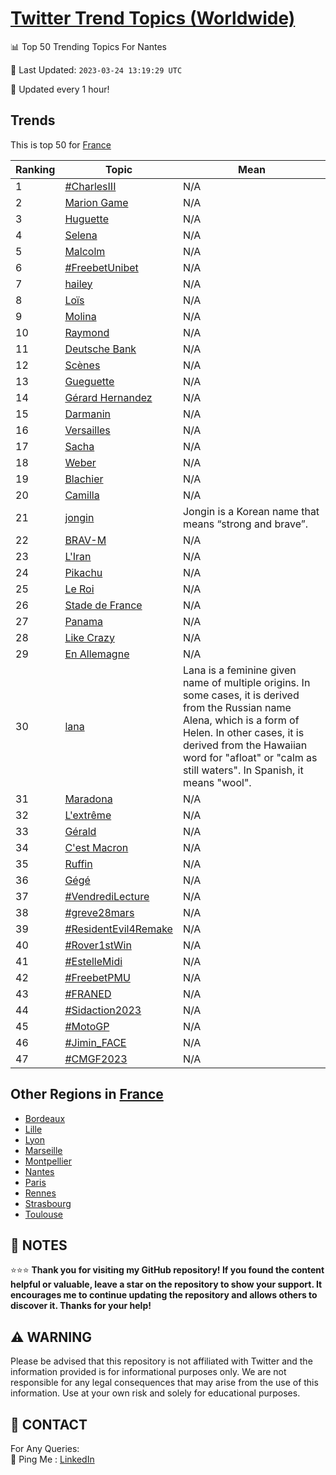 [Twitter Trend Topics (Worldwide)](https://github.com/ErcinDedeoglu/Twitter-Trend-Topics)
==========


📊 Top 50 Trending Topics For Nantes

📆 Last Updated: `2023-03-24 13:19:29 UTC`

🔧 Updated every 1 hour!


## Trends

This is top 50 for [France](</France>)

| Ranking | Topic | Mean |
| ------- | ------------ | ------------ |
| 1 | [#CharlesIII](http://twitter.com/search?q=%23CharlesIII) | N/A |
| 2 | [Marion Game](http://twitter.com/search?q=Marion+Game) | N/A |
| 3 | [Huguette](http://twitter.com/search?q=Huguette) | N/A |
| 4 | [Selena](http://twitter.com/search?q=Selena) | N/A |
| 5 | [Malcolm](http://twitter.com/search?q=Malcolm) | N/A |
| 6 | [#FreebetUnibet](http://twitter.com/search?q=%23FreebetUnibet) | N/A |
| 7 | [hailey](http://twitter.com/search?q=hailey) | N/A |
| 8 | [Loïs](http://twitter.com/search?q=Lo%c3%afs) | N/A |
| 9 | [Molina](http://twitter.com/search?q=Molina) | N/A |
| 10 | [Raymond](http://twitter.com/search?q=Raymond) | N/A |
| 11 | [Deutsche Bank](http://twitter.com/search?q=Deutsche+Bank) | N/A |
| 12 | [Scènes](http://twitter.com/search?q=Sc%c3%a8nes) | N/A |
| 13 | [Gueguette](http://twitter.com/search?q=Gueguette) | N/A |
| 14 | [Gérard Hernandez](http://twitter.com/search?q=G%c3%a9rard+Hernandez) | N/A |
| 15 | [Darmanin](http://twitter.com/search?q=Darmanin) | N/A |
| 16 | [Versailles](http://twitter.com/search?q=Versailles) | N/A |
| 17 | [Sacha](http://twitter.com/search?q=Sacha) | N/A |
| 18 | [Weber](http://twitter.com/search?q=Weber) | N/A |
| 19 | [Blachier](http://twitter.com/search?q=Blachier) | N/A |
| 20 | [Camilla](http://twitter.com/search?q=Camilla) | N/A |
| 21 | [jongin](http://twitter.com/search?q=jongin) | Jongin is a Korean name that means “strong and brave”. |
| 22 | [BRAV-M](http://twitter.com/search?q=BRAV-M) | N/A |
| 23 | [L'Iran](http://twitter.com/search?q=L%27Iran) | N/A |
| 24 | [Pikachu](http://twitter.com/search?q=Pikachu) | N/A |
| 25 | [Le Roi](http://twitter.com/search?q=Le+Roi) | N/A |
| 26 | [Stade de France](http://twitter.com/search?q=Stade+de+France) | N/A |
| 27 | [Panama](http://twitter.com/search?q=Panama) | N/A |
| 28 | [Like Crazy](http://twitter.com/search?q=Like+Crazy) | N/A |
| 29 | [En Allemagne](http://twitter.com/search?q=En+Allemagne) | N/A |
| 30 | [lana](http://twitter.com/search?q=lana) | Lana is a feminine given name of multiple origins. In some cases, it is derived from the Russian name Alena, which is a form of Helen. In other cases, it is derived from the Hawaiian word for "afloat" or "calm as still waters". In Spanish, it means "wool". |
| 31 | [Maradona](http://twitter.com/search?q=Maradona) | N/A |
| 32 | [L'extrême](http://twitter.com/search?q=L%27extr%c3%aame) | N/A |
| 33 | [Gérald](http://twitter.com/search?q=G%c3%a9rald) | N/A |
| 34 | [C'est Macron](http://twitter.com/search?q=C%27est+Macron) | N/A |
| 35 | [Ruffin](http://twitter.com/search?q=Ruffin) | N/A |
| 36 | [Gégé](http://twitter.com/search?q=G%c3%a9g%c3%a9) | N/A |
| 37 | [#VendrediLecture](http://twitter.com/search?q=%23VendrediLecture) | N/A |
| 38 | [#greve28mars](http://twitter.com/search?q=%23greve28mars) | N/A |
| 39 | [#ResidentEvil4Remake](http://twitter.com/search?q=%23ResidentEvil4Remake) | N/A |
| 40 | [#Rover1stWin](http://twitter.com/search?q=%23Rover1stWin) | N/A |
| 41 | [#EstelleMidi](http://twitter.com/search?q=%23EstelleMidi) | N/A |
| 42 | [#FreebetPMU](http://twitter.com/search?q=%23FreebetPMU) | N/A |
| 43 | [#FRANED](http://twitter.com/search?q=%23FRANED) | N/A |
| 44 | [#Sidaction2023](http://twitter.com/search?q=%23Sidaction2023) | N/A |
| 45 | [#MotoGP](http://twitter.com/search?q=%23MotoGP) | N/A |
| 46 | [#Jimin_FACE](http://twitter.com/search?q=%23Jimin_FACE) | N/A |
| 47 | [#CMGF2023](http://twitter.com/search?q=%23CMGF2023) | N/A |



## Other Regions in [France](</France>)

* [Bordeaux](</France/Bordeaux.md>)
* [Lille](</France/Lille.md>)
* [Lyon](</France/Lyon.md>)
* [Marseille](</France/Marseille.md>)
* [Montpellier](</France/Montpellier.md>)
* [Nantes](</France/Nantes.md>)
* [Paris](</France/Paris.md>)
* [Rennes](</France/Rennes.md>)
* [Strasbourg](</France/Strasbourg.md>)
* [Toulouse](</France/Toulouse.md>)



## 📝 NOTES

⭐⭐⭐ **Thank you for visiting my GitHub repository! If you found the content helpful or valuable, leave a star on the repository to show your support. It encourages me to continue updating the repository and allows others to discover it. Thanks for your help!**


## ⚠️ WARNING

Please be advised that this repository is not affiliated with Twitter and the information provided is for informational purposes only. We are not responsible for any legal consequences that may arise from the use of this information. Use at your own risk and solely for educational purposes.


## 📨 CONTACT

 For Any Queries:  
            🏓 Ping Me : [LinkedIn](https://www.linkedin.com/in/ercindedeoglu/)
